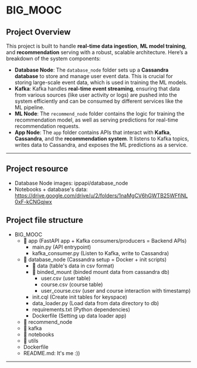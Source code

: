 # BIG_MOOC
## **Project Overview**
This project is built to handle **real-time data ingestion**, **ML model training**, and **recommendation** serving with a robust, scalable architecture. Here’s a breakdown of the system components:
 -  **Database Node**: The `database_node` folder sets up a **Cassandra database** to store and manage user event data. This is crucial for storing large-scale event data, which is used in training the ML models.
 -  **Kafka**: Kafka handles **real-time event streaming**, ensuring that data from various sources (like user activity or logs) are pushed into the system efficiently and can be consumed by different services like the ML pipeline.
 -  **ML Node**: The `recommend_node` folder contains the logic for training the recommendation model, as well as serving predictions for real-time recommendation requests.
 -  **App Node**: The `app` folder contains APIs that interact with **Kafka**, **Cassandra**, and the **recommendation system**. It listens to Kafka topics, writes data to Cassandra, and exposes the ML predictions as a service.
---
## **Project resource**
- Database Node images: ippapi/database_node
- Notebooks + database's data: https://drive.google.com/drive/u/2/folders/1naMgCV6hGWTB25WFfiNL0xF-kCNGqjwx
## **Project file structure**

 - BIG_MOOC
	 - 📁 app (FastAPI app + Kafka consumers/producers = Backend APIs)
		 - main.py (API entrypoint)
		 - kafka_consumer.py (Listen to Kafka, write to Cassandra)
	 - 📁 database_node (Cassandra setup = Docker + init scripts)
		 - 📁 data (table's data in csv format)
		 - 📁 binded_mount (binded mount data from cassandra db)
			 - user.csv (user table)
			 - course.csv (course table)
			 - user_course.csv (user and course interaction with timestamp)
		 - init.cql (Create init tables for keyspace)
		 - data_loader.py (Load data from data directory to db)
		 - requirements.txt (Python dependencies)
		 - Dockerfile (Setting up data loader app)
	 -  📁 recommend_node
	 - 📁 kafka
	 - 📁 notebooks
	 - 📁 utils
	 - Dockerfile
	 - README.md: It's me :))

  

---


